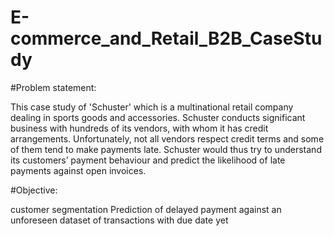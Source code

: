 # E-commerce_and_Retail_B2B_CaseStudy

#Problem statement:

This case study of 'Schuster' which is a multinational retail company dealing in sports goods and accessories.
Schuster conducts significant business with hundreds of its vendors, with whom it has credit arrangements. 
Unfortunately, not all vendors respect credit terms and some of them tend to make payments late.
Schuster would thus try to understand its customers’ payment behaviour and predict the likelihood of late payments against open invoices.

#Objective:

customer segmentation
Prediction of delayed payment against an unforeseen dataset of transactions with due date yet
